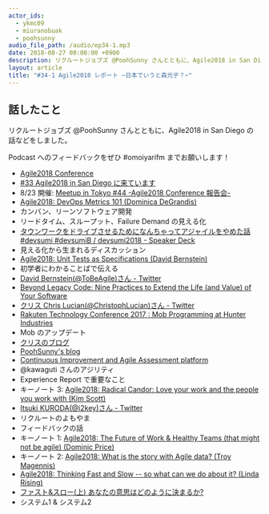 ```yaml
---
actor_ids:
  - ykmc09
  - miuranobuak
  - poohsunny
audio_file_path: /audio/ep34-1.mp3
date: 2018-08-27 00:00:00 +0900
description: リクルートジョブズ @PoohSunny さんとともに、Agile2018 in San Diego の話などをしました。
layout: article
title: "#34-1 Agile2018 レポート ~日本でいうと森光子？~"
---
```


## 話したこと
リクルートジョブズ @PoohSunny さんとともに、Agile2018 in San Diego の話などをしました。

Podcast へのフィードバックをぜひ #omoiyarifm までお願いします！

- [Agile2018 Conference](https://www.agilealliance.org/agile2018)
- [#33 Agile2018 in San Diego に来ています](https://lean-agile.fm/episode/33)
- 8/23 開催: [Meetup in Tokyo #44 -Agile2018 Conference 報告会-](https://line.connpass.com/event/98116/)
- [Agile2018: DevOps Metrics 101 (Dominica DeGrandis)](http://sched.co/EU9W)
- カンバン、リーンソフトウェア開発
- リードタイム、スループット、Failure Demand の見える化
- [タウンワークをドライブさせるためになんちゃってアジャイルをやめた話 #devsumi #devsumiB / devsumi2018 - Speaker Deck](https://speakerdeck.com/poohsunny/devsumi2018)
- 見える化から生まれるディスカッション
- [Agile2018: Unit Tests as Specifications (David Bernstein)](http://sched.co/EUBy)
- 初学者にわかることばで伝える
- [David Bernstein(@ToBeAgile)さん - Twitter](https://twitter.com/tobeagile)
- [Beyond Legacy Code: Nine Practices to Extend the Life (and Value) of Your Software](https://www.amazon.co.jp/Beyond-Legacy-Code-Practices-Software/dp/1680500791)
- [クリス Chris Lucian(@ChristophLucian)さん - Twitter](https://twitter.com/christophlucian)
- [Rakuten Technology Conference 2017 : Mob Programming at Hunter Industries](http://sched.co/C650)
- Mob のアップデート
- [クリスのブログ](https://www.chrislucian.com/2018/07/software-estimation-paradox.html?m=1)
- [PoohSunny's blog](http://poohsunny.hatenablog.com/)
- [Continuous Improvement and Agile Assessment platform](https://www.comparativeagility.com/)
- @kawaguti さんのアジリティ
- Experience Report で重要なこと
- キーノート 3: [Agile2018:  Radical Candor: Love your work and the people you work with (Kim Scott)](http://sched.co/FM5x)
- [Itsuki KURODA(@i2key)さん - Twitter](https://twitter.com/i2key)
- リクルートのよもやま
- フィードバックの話
- キーノート 1: [Agile2018: The Future of Work & Healthy Teams (that might not be agile) (Dominic Price)](http://sched.co/FM5t)
- キーノート 2: [Agile2018:  What is the story with Agile data? (Troy Magennis)](http://sched.co/FM5u)
- [Agile2018:  Thinking Fast and Slow -- so what can we do about it? (Linda Rising)](http://sched.co/EU9Z)
- [ファスト&スロー(上) あなたの意思はどのように決まるか?](https://www.amazon.co.jp/dp/4150504105)
- システム1 & システム2
